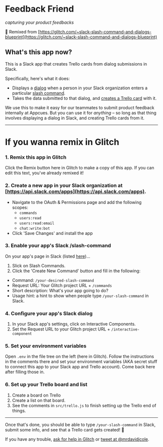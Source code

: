 # Feedback Friend
_capturing your product feedbacks_

🎏 Remixed from [https://glitch.com/~slack-slash-command-and-dialogs-blueprint](https://glitch.com/~slack-slash-command-and-dialogs-blueprint)

## What's this app now?

This is a Slack app that creates Trello cards from dialog submissions in Slack. 

Specifically, here's what it does:
* Displays a [dialog](https://api.slack.com/dialogs) when a person in your Slack organization enters a particular [slash command](https://api.slack.com/slash-commands).
* Takes the data submitted to that dialog, and [creates a Trello card](https://trello.readme.io/v1.0/reference#cards-2) with it.

We use this to make it easy for our teammates to submit product feedback internally at Appcues. But you can use it for _anything_ – so long as that thing involves displaying a dialog in Slack, and creating Trello cards from it.

---

# If you wanna remix in Glitch

### 1. Remix this app in Glitch

Click the Remix button here in Glitch to make a copy of this app. If you can edit this text, you've already remixed it!

### 2. Create a new app in your Slack organization at [https://api.slack.com/apps](https://api.slack.com/apps).

* Navigate to the OAuth & Permissions page and add the following scopes:
  * `commands`
  * `users:read`
  * `users:read:email`
  * `chat:write:bot`
* Click 'Save Changes' and install the app

### 3. Enable your app's Slack /slash-command

On your app's page in Slack (listed [here](https://api.slack.com/apps]))...

1. Slick on Slash Commands.
2. Click the 'Create New Command' button and fill in the following:
  * Command: `/your-desired-slash-command`
  * Request URL: Your Glitch project URL + `/commands`
  * Short description: What's your app going to do?
  * Usage hint: a hint to show when people type `/your-slash-command` in Slack.

### 4. Configure your app's Slack dialog

1. In your Slack app's settings, click on Interactive Components.
2. Set the Request URL to your Glitch project URL + `/interactive-component`

### 5. Set your environment variables

Open `.env` in the file tree on the left (here in Glitch). Follow the instructions in the comments there and set your environment variables (AKA secret stuff to connect this app to your Slack app and Trello account). Come back here after filling those in.

### 6. Set up your Trello board and list

1. Create a board on Trello
2. Create a list on that board.
3. See the comments in `src/trello.js` to finish setting up the Trello end of things.

---

Once that's done, you should be able to type `/your-slash-command` in Slack, submit some info, and see that a Trello card gets created! 🎉

If you have any trouble, [ask for help in Glitch](https://medium.com/glitch/just-raise-your-hand-how-glitch-helps-aa6564cb1685) or [tweet at @mrdavidjcole](https://twitter.com/mrdavidjcole).
